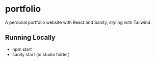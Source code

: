 # portfolio
A personal portfolio website with React and Sanity, styling with Tailwind

## Running Locally
* npm start
* sanity start  (in studio folder)